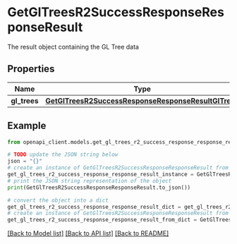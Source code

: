 # GetGlTreesR2SuccessResponseResponseResult

The result object containing the GL Tree data

## Properties

Name | Type | Description | Notes
------------ | ------------- | ------------- | -------------
**gl_trees** | [**GetGlTreesR2SuccessResponseResponseResultGlTrees**](GetGlTreesR2SuccessResponseResponseResultGlTrees.md) |  | 

## Example

```python
from openapi_client.models.get_gl_trees_r2_success_response_response_result import GetGlTreesR2SuccessResponseResponseResult

# TODO update the JSON string below
json = "{}"
# create an instance of GetGlTreesR2SuccessResponseResponseResult from a JSON string
get_gl_trees_r2_success_response_response_result_instance = GetGlTreesR2SuccessResponseResponseResult.from_json(json)
# print the JSON string representation of the object
print(GetGlTreesR2SuccessResponseResponseResult.to_json())

# convert the object into a dict
get_gl_trees_r2_success_response_response_result_dict = get_gl_trees_r2_success_response_response_result_instance.to_dict()
# create an instance of GetGlTreesR2SuccessResponseResponseResult from a dict
get_gl_trees_r2_success_response_response_result_from_dict = GetGlTreesR2SuccessResponseResponseResult.from_dict(get_gl_trees_r2_success_response_response_result_dict)
```
[[Back to Model list]](../README.md#documentation-for-models) [[Back to API list]](../README.md#documentation-for-api-endpoints) [[Back to README]](../README.md)


